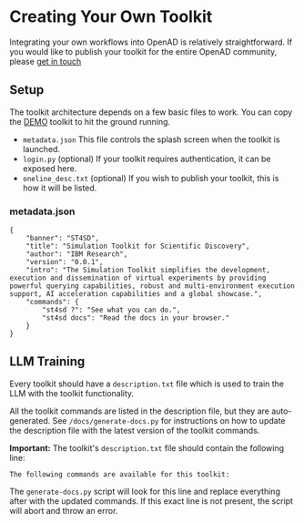 # Creating Your Own Toolkit

Integrating your own workflows into OpenAD is relatively straightforward. If you would like to publish your toolkit for the entire OpenAD community, please [get in touch](https://acceleratedscience.github.io/openad-docs/about.html)

## Setup

The toolkit architecture depends on a few basic files to work. You can copy the [DEMO](/DEMO) toolkit to hit the ground running.


- `metadata.json` This file controls the splash screen when the toolkit is launched.
- `login.py` (optional) If your toolkit requires authentication, it can be exposed here.
- `oneline_desc.txt` (optional) If you wish to publish your toolkit, this is how it will be listed.

### metadata.json

    {
        "banner": "ST4SD",
        "title": "Simulation Toolkit for Scientific Discovery",
        "author": "IBM Research",
        "version": "0.0.1",
        "intro": "The Simulation Toolkit simplifies the development, execution and dissemination of virtual experiments by providing powerful querying capabilities, robust and multi-environment execution support, AI acceleration capabilities and a global showcase.",
        "commands": {
            "st4sd ?": "See what you can do.",
            "st4sd docs": "Read the docs in your browser."
        }
    }


## LLM Training

Every toolkit should have a `description.txt` file which is used to train the LLM with the toolkit functionality.

All the toolkit commands are listed in the description file, but they are auto-generated. See `/docs/generate-docs.py` for instructions on how to update the description file with the latest version of the toolkit commands.

**Important:** The toolkit's `description.txt` file should contain the following line:

    The following commands are available for this toolkit:

The `generate-docs.py` script will look for this line and replace everything after with the updated commands. If this exact line is not present, the script will abort and throw an error.